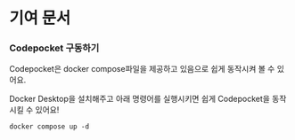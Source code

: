 # 기여 문서

### Codepocket 구동하기

Codepocket은 docker compose파일을 제공하고 있음으로 쉽게 동작시켜 볼 수 있어요.

Docker Desktop을 설치해주고 아래 명령어를 실행시키면 쉽게 Codepocket을 동작시킬 수 있어요!

```
docker compose up -d
```
